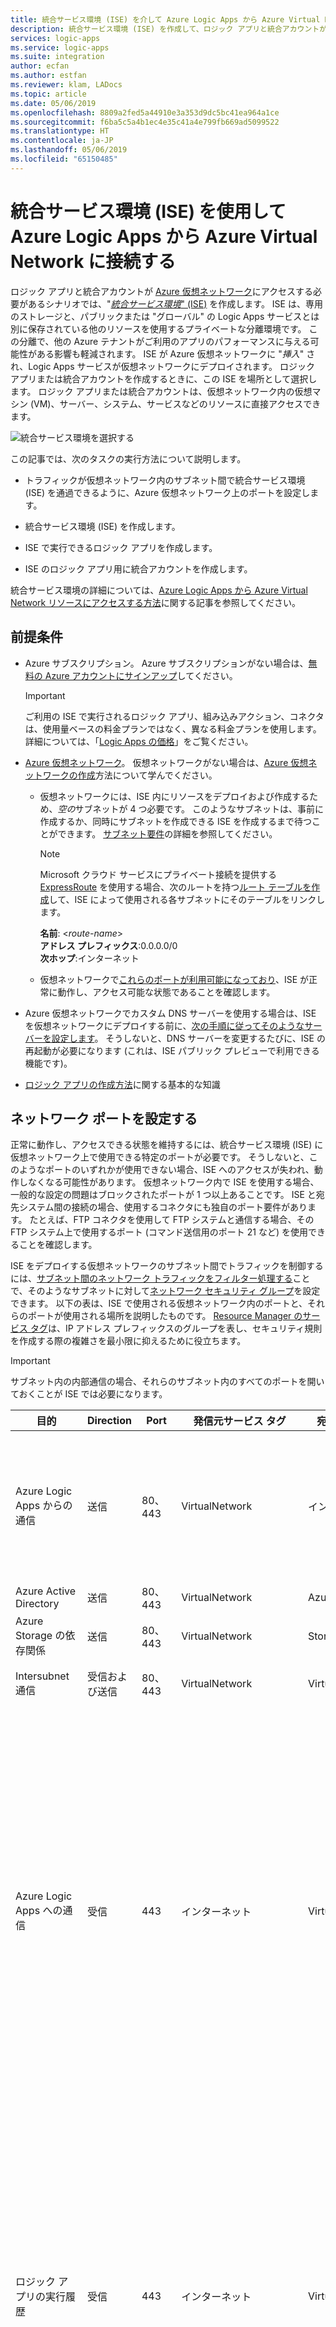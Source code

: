 ```yaml
---
title: 統合サービス環境 (ISE) を介して Azure Logic Apps から Azure Virtual Network に接続する
description: 統合サービス環境 (ISE) を作成して、ロジック アプリと統合アカウントが Azure 仮想ネットワーク (VNET) にアクセスできるが、同時にパブリックすなわち "グローバル" の Azure から分離されたプライベートな状態を維持できるようにします。
services: logic-apps
ms.service: logic-apps
ms.suite: integration
author: ecfan
ms.author: estfan
ms.reviewer: klam, LADocs
ms.topic: article
ms.date: 05/06/2019
ms.openlocfilehash: 8809a2fed5a44910e3a353d9dc5bc41ea964a1ce
ms.sourcegitcommit: f6ba5c5a4b1ec4e35c41a4e799fb669ad5099522
ms.translationtype: HT
ms.contentlocale: ja-JP
ms.lasthandoff: 05/06/2019
ms.locfileid: "65150485"
---
```

# <a name="connect-to-azure-virtual-networks-from-azure-logic-apps-by-using-an-integration-service-environment-ise"></a>統合サービス環境 (ISE) を使用して Azure Logic Apps から Azure Virtual Network に接続する

ロジック アプリと統合アカウントが [Azure 仮想ネットワーク](../virtual-network/virtual-networks-overview.md)にアクセスする必要があるシナリオでは、"[*統合サービス環境*" (ISE)](../logic-apps/connect-virtual-network-vnet-isolated-environment-overview.md) を作成します。 ISE は、専用のストレージと、パブリックまたは "グローバル" の Logic Apps サービスとは別に保存されている他のリソースを使用するプライベートな分離環境です。 この分離で、他の Azure テナントがご利用のアプリのパフォーマンスに与える可能性がある影響も軽減されます。 ISE が Azure 仮想ネットワークに "*挿入*" され、Logic Apps サービスが仮想ネットワークにデプロイされます。 ロジック アプリまたは統合アカウントを作成するときに、この ISE を場所として選択します。 ロジック アプリまたは統合アカウントは、仮想ネットワーク内の仮想マシン (VM)、サーバー、システム、サービスなどのリソースに直接アクセスできます。

![統合サービス環境を選択する](./media/connect-virtual-network-vnet-isolated-environment/select-logic-app-integration-service-environment.png)

この記事では、次のタスクの実行方法について説明します。

* トラフィックが仮想ネットワーク内のサブネット間で統合サービス環境 (ISE) を通過できるように、Azure 仮想ネットワーク上のポートを設定します。

* 統合サービス環境 (ISE) を作成します。

* ISE で実行できるロジック アプリを作成します。

* ISE のロジック アプリ用に統合アカウントを作成します。

統合サービス環境の詳細については、[Azure Logic Apps から Azure Virtual Network リソースにアクセスする方法](../logic-apps/connect-virtual-network-vnet-isolated-environment-overview.md)に関する記事を参照してください。

## <a name="prerequisites"></a>前提条件

* Azure サブスクリプション。 Azure サブスクリプションがない場合は、<a href="https://azure.microsoft.com/free/" target="_blank">無料の Azure アカウントにサインアップ</a>してください。

  > [!IMPORTANT]
  > ご利用の ISE で実行されるロジック アプリ、組み込みアクション、コネクタは、使用量ベースの料金プランではなく、異なる料金プランを使用します。 詳細については、「[Logic Apps の価格](../logic-apps/logic-apps-pricing.md)」をご覧ください。

* [Azure 仮想ネットワーク](../virtual-network/virtual-networks-overview.md)。 仮想ネットワークがない場合は、[Azure 仮想ネットワークの作成](../virtual-network/quick-create-portal.md)方法について学んでください。 

  * 仮想ネットワークには、ISE 内にリソースをデプロイおよび作成するため、*空の*サブネットが 4 つ必要です。 このようなサブネットは、事前に作成するか、同時にサブネットを作成できる ISE を作成するまで待つことができます。 [サブネット要件](#create-subnet)の詳細を参照してください。 
  
    > [!NOTE]
    > Microsoft クラウド サービスにプライベート接続を提供する [ExpressRoute](../expressroute/expressroute-introduction.md) を使用する場合、次のルートを持つ[ルート テーブルを作成](../virtual-network/manage-route-table.md)して、ISE によって使用される各サブネットにそのテーブルをリンクします。
    > 
    > **名前**: <*route-name*><br>
    > **アドレス プレフィックス**:0.0.0.0/0<br>
    > **次ホップ**:インターネット

  * 仮想ネットワークで[これらのポートが利用可能になっており](#ports)、ISE が正常に動作し、アクセス可能な状態であることを確認します。

* Azure 仮想ネットワークでカスタム DNS サーバーを使用する場合は、ISE を仮想ネットワークにデプロイする前に、[次の手順に従ってそのようなサーバーを設定します](../virtual-network/virtual-networks-name-resolution-for-vms-and-role-instances.md)。 そうしないと、DNS サーバーを変更するたびに、ISE の再起動が必要になります (これは、ISE パブリック プレビューで利用できる機能です)。

* [ロジック アプリの作成方法](../logic-apps/quickstart-create-first-logic-app-workflow.md)に関する基本的な知識

<a name="ports"></a>

## <a name="set-up-network-ports"></a>ネットワーク ポートを設定する

正常に動作し、アクセスできる状態を維持するには、統合サービス環境 (ISE) に仮想ネットワーク上で使用できる特定のポートが必要です。 そうしないと、このようなポートのいずれかが使用できない場合、ISE へのアクセスが失われ、動作しなくなる可能性があります。 仮想ネットワーク内で ISE を使用する場合、一般的な設定の問題はブロックされたポートが 1 つ以上あることです。 ISE と宛先システム間の接続の場合、使用するコネクタにも独自のポート要件があります。 たとえば、FTP コネクタを使用して FTP システムと通信する場合、その FTP システム上で使用するポート (コマンド送信用のポート 21 など) を使用できることを確認します。

ISE をデプロイする仮想ネットワークのサブネット間でトラフィックを制御するには、[サブネット間のネットワーク トラフィックをフィルター処理する](../virtual-network/tutorial-filter-network-traffic.md)ことで、そのようなサブネットに対して[ネットワーク セキュリティ グループ](../virtual-network/security-overview.md)を設定できます。 以下の表は、ISE で使用される仮想ネットワーク内のポートと、それらのポートが使用される場所を説明したものです。 [Resource Manager のサービス タグ](../virtual-network/security-overview.md#service-tags)は、IP アドレス プレフィックスのグループを表し、セキュリティ規則を作成する際の複雑さを最小限に抑えるために役立ちます。

> [!IMPORTANT]
> サブネット内の内部通信の場合、それらのサブネット内のすべてのポートを開いておくことが ISE では必要になります。

| 目的 | Direction | Port | 発信元サービス タグ | 宛先サービス タグ | メモ |
|---------|-----------|-------|--------------------|-------------------------|-------|
| Azure Logic Apps からの通信 | 送信 | 80、443 | VirtualNetwork | インターネット | このポートは、Logic Apps サービスが通信する外部サービスに依存しています。 |
| Azure Active Directory | 送信 | 80、443 | VirtualNetwork | AzureActiveDirectory | |
| Azure Storage の依存関係 | 送信 | 80、443 | VirtualNetwork | Storage | |
| Intersubnet 通信 | 受信および送信 | 80、443 | VirtualNetwork | VirtualNetwork | サブネット間の通信用 |
| Azure Logic Apps への通信 | 受信 | 443 | インターネット  | VirtualNetwork | ロジック アプリ内に存在する任意の要求トリガーまたは Webhook を呼び出すコンピューターまたはサービスの IP アドレス。 このポートを閉じるかブロックすると、要求トリガーでロジック アプリに HTTP 呼び出しできなくなります。  |
| ロジック アプリの実行履歴 | 受信 | 443 | インターネット  | VirtualNetwork | ロジック アプリの実行履歴を表示するコンピューターの IP アドレス。 このポートを閉じたりブロックしたりしても実行履歴を表示できますが、その実行履歴に含まれる各ステップの入出力は表示されなくなります。 |
| 接続管理 | 送信 | 443 | VirtualNetwork  | インターネット | |
| 診断ログとメトリックの発行 | 送信 | 443 | VirtualNetwork  | AzureMonitor | |
| Azure Traffic Manager からの通信 | 受信 | 443 | AzureTrafficManager | VirtualNetwork | |
| Logic Apps デザイナー - 動的プロパティ | 受信 | 454 | インターネット  | VirtualNetwork | 要求は、Logic Apps の[リージョン内のアクセス エンドポイント受信 IP アドレス](../logic-apps/logic-apps-limits-and-config.md#inbound)から送信されます。 |
| App Service の管理の依存関係 | 受信 | 454、455 | AppServiceManagement | VirtualNetwork | |
| コネクタのデプロイ | 受信 | 454 および 3443 | インターネット  | VirtualNetwork | コネクタのデプロイと更新に必要。 このポートを閉じたりブロックしたりすると、ISE のデプロイが失敗し、コネクタの更新や修正ができなくなります。 |
| Azure SQL 依存関係 | 送信 | 1433 | VirtualNetwork | SQL |
| Azure Resource Health | 送信 | 1886 | VirtualNetwork | インターネット | 正常性の状態を Resource Health に公開するために必要 |
| API Management - 管理エンドポイント | 受信 | 3443 | APIManagement  | VirtualNetwork | |
| ログから Event Hub ポリシーおよび監視エージェントへの依存関係 | 送信 | 5672 | VirtualNetwork  | EventHub | |
| ロール インスタンス間での Azure Cache for Redis インスタンスへのアクセス | 受信 <br>送信 | 6379 - 6383 | VirtualNetwork  | VirtualNetwork | また、Azure Cache for Redis で動作する ISE の場合は、[「Azure Cache for Redis の FAQ」で説明されている送信ポートと受信ポート](../azure-cache-for-redis/cache-how-to-premium-vnet.md#outbound-port-requirements)を開く必要があります。 |
| Azure Load Balancer | 受信 | * | AzureLoadBalancer | VirtualNetwork |  |
||||||

<a name="create-environment"></a>

## <a name="create-your-ise"></a>ISE を作成する

統合サービス環境 (ISE) を作成するには、次の手順を実行します。

1. [Azure portal](https://portal.azure.com) の Azure メイン メニューで、**[リソースの作成]** を選択します。
検索ボックスに、フィルターとして「統合サービス環境」と入力します。

   ![新しいリソースの作成](./media/connect-virtual-network-vnet-isolated-environment/find-integration-service-environment.png)

1. 統合サービス環境の作成ウィンドウで、**[作成]** を選択します。

   ![[作成] を選択する](./media/connect-virtual-network-vnet-isolated-environment/create-integration-service-environment.png)

1. 次の例のように、環境について次の詳細を指定してから **[確認と作成]** を選択します。

   ![環境の詳細を指定する](./media/connect-virtual-network-vnet-isolated-environment/integration-service-environment-details.png)

   | プロパティ | 必須 | 値 | 説明 |
   |----------|----------|-------|-------------|
   | **サブスクリプション** | はい | <*Azure サブスクリプション名*> | 環境に使用する Azure サブスクリプション |
   | **リソース グループ** | はい | <*Azure-resource-group-name*> | 環境を作成する Azure リソース グループ |
   | **統合サービス環境の名前** | はい | <*environment-name*> | 環境を示す名前 |
   | **場所** | はい | <*Azure-datacenter-region*> | 環境をデプロイする Azure データセンター リージョン |
   | **追加容量** | はい | 0 から 10 | この ISE リソースに使用する追加の処理ユニット数。 作成後に容量を追加する場合は、「[ISE の容量を追加する](#add-capacity)」を参照してください。 |
   | **Virtual Network** | はい | <*Azure-virtual-network-name*> | 環境内のロジック アプリが仮想ネットワークにアクセスできるように、その環境を挿入する Azure 仮想ネットワーク。 ネットワークがない場合は、[まず Azure 仮想ネットワークを作成](../virtual-network/quick-create-portal.md)します。 <p>**重要**:ISE を作成するときに "*のみ*"、この挿入を実行することができます。 |
   | **サブネット** | はい | <*subnet-resource-list*> | ISE では、環境内にリソースを作成するために "*空の*" サブネットが 4 つ必要です。 各サブネットを作成するには、[この表の下の手順に従います](#create-subnet)。  |
   |||||

   <a name="create-subnet"></a>

   **サブネットを作成する**

   環境内にリソースを作成する場合、どのサービスにも委任されていない*空の*サブネットが 4 つ ISE に必要です。 
   環境の作成後に、これらのサブネット アドレスを変更することは*できません*。 各サブネットは、次の基準を満たしている必要があります。

   * 名前の先頭がアルファベット文字かアンダースコアで、名前に `<`、`>`、`%`、`&`、`\\`、`?`、`/` の文字が含まれていない。

   * [Classless Inter-Domain Routing (CIDR) 形式](https://en.wikipedia.org/wiki/Classless_Inter-Domain_Routing)とクラス B アドレス空間を使用する。

   * 各サブネットに*少なくとも* 32 個のアドレスが必要なため、そのアドレス空間で最低でも `/27` を使用する。 例: 

     * 2<sup>(32-27)</sup> は 2<sup>5</sup> (つまり 32) なので、`10.0.0.0/27` には 32 個のアドレスがあります。

     * 2<sup>(32-24)</sup> は 2<sup>8</sup> (つまり 256) なので、`10.0.0.0/24` には 256 個のアドレスがあります。

     * 2<sup>(32-28)</sup> は 2<sup>4</sup> (つまり 16) なので、`10.0.0.0/28` には 16 個のアドレスしかなく、これでは少なすぎます。

     アドレス計算の詳細については、「[IPv4 CIDR blocks (IPv4 CIDR ブロック)](https://en.wikipedia.org/wiki/Classless_Inter-Domain_Routing#IPv4_CIDR_blocks)」を参照してください。

   * [ExpressRoute](../expressroute/expressroute-introduction.md) を使用する場合、次のルートを持つ[ルート テーブルを作成](../virtual-network/manage-route-table.md)して、ISE によって使用される各サブネットにそのテーブルをリンクします。

     **名前**: <*route-name*><br>
     **アドレス プレフィックス**:0.0.0.0/0<br>
     **次ホップ**:インターネット

   1. **[サブネット]** 一覧で **[サブネット構成の管理]** を選択します。

      ![サブネット構成の管理](./media/connect-virtual-network-vnet-isolated-environment/manage-subnet.png)

   1. **[サブネット]** ウィンドウで **[サブネット]** を選択します。

      ![サブネットの追加](./media/connect-virtual-network-vnet-isolated-environment/add-subnet.png)

   1. **[サブネットの追加]** ウィンドウで次の情報を指定します。

      * **名前**:サブネットの名前
      * **アドレス範囲 (CIDR ブロック)**:仮想ネットワークのサブネットの範囲 (CIDR 形式)

      ![サブネットの詳細を追加する](./media/connect-virtual-network-vnet-isolated-environment/subnet-details.png)

   1. 完了したら、**[OK]** を選びます。

   1. さらに 3 つのサブネットについてこれらの手順を繰り返します。

      > [!NOTE]
      > 作成しようとしているサブネットが有効でない場合、Azure portal にメッセージが表示されますが、作業の進行は中断されません。

1. Azure で ISE 情報の検証が正常に完了したら、次の例のように **[作成]** を選択します。

   ![検証が完了したら [作成] を選択します](./media/connect-virtual-network-vnet-isolated-environment/ise-validation-success.png)

   Azure で環境のデプロイが開始されますが、このプロセスが完了するまでに最長 2 時間かかる "*可能性があります*"。 
   展開の状態を確認するには、Azure ツールバーで通知アイコンを選択します。これで通知ウィンドウが開きます。

   ![展開の状態を確認する](./media/connect-virtual-network-vnet-isolated-environment/environment-deployment-status.png)

   デプロイが正常に完了すると、Azure に次の通知が表示されます。

   ![デプロイメント成功](./media/connect-virtual-network-vnet-isolated-environment/deployment-success.png)

   表示されない場合は、デプロイのトラブルシューティングに関する Azure portal の手順に従います。

   > [!NOTE]
   > デプロイが失敗するか、ISE を削除する場合、サブネットがリリースされるまでに最長 1 時間かかる可能性があります。 この遅延のため、このようなサブネットを他の ISE で再利用できるようになるまで待たなければならない場合があります。 
   >
   > 仮想ネットワークを削除すると、通常、サブネットがリリースされるまでに最長 2 時間かかる可能性があり、この操作にさらに時間がかかる場合があります。 
   > 仮想ネットワークを削除する場合は、まだ接続されているリソースがないことを確認してください。 「[仮想ネットワークの削除](../virtual-network/manage-virtual-network.md#delete-a-virtual-network)」を参照してください。

1. 展開の完了後に Azure で環境が自動的に表示されない場合は、環境を表示するために **[リソースに移動]** を選択します。  

サブネットの作成の詳細については、[仮想ネットワーク サブネットの追加](../virtual-network/virtual-network-manage-subnet.md)に関する記事を参照してください。

<a name="create-logic-apps-environment"></a>

## <a name="create-logic-app---ise"></a>ロジック アプリを作成する - ISE

統合サービス環境 (ISE) を使用するロジック アプリを作成するには、[ロジック アプリの作成方法](../logic-apps/quickstart-create-first-logic-app-workflow.md)に関するページに記載されている手順に従いますが、次の違いがあります。 

* ロジック アプリを作成したら、次の例のように **[場所]** プロパティの **[統合サービス環境]** セクションから使用する ISE を選択します。

  ![統合サービス環境を選択する](./media/connect-virtual-network-vnet-isolated-environment/create-logic-app-with-integration-service-environment.png)

* HTTP など、同じ組み込みトリガーとアクションを使用できます。これらは、ロジック アプリと同じ ISE 内で動作します。 **ISE** ラベルがあるコネクタも、ロジック アプリと同じ ISE 内で動作します。 **ISE** ラベルがないコネクタはグローバルな Logic Apps サービスで実行されます。

  ![ISE のコネクタを選択する](./media/connect-virtual-network-vnet-isolated-environment/select-ise-connectors.png)

* Azure 仮想ネットワークに ISE を挿入した後は、ISE のロジック アプリからその仮想ネットワーク内のリソースに直接アクセスできます。 仮想ネットワークに接続されているオンプレミス システムの場合は、そのネットワークに ISE を挿入し、次のいずれかの項目を使用することで、ロジック アプリからそれらのシステムに直接アクセスできるようになります。 

  * そのシステムの ISE コネクタ (SQL Server など)
  
  * HTTP アクション 
  
  * カスタム コネクタ

  仮想ネットワーク内にない、または ISE コネクタがないオンプレミス システムの場合は、まず[オンプレミスのデータ ゲートウェイを設定します](../logic-apps/logic-apps-gateway-install.md)。

<a name="create-integration-account-environment"></a>

## <a name="create-integration-account---ise"></a>統合アカウントを作成する - ISE

統合サービス環境 (ISE) でロジック アプリに統合アカウントを使用するには、その統合アカウントでロジック アプリと*同じ環境*を使用する必要があります。 ISE のロジック アプリは、同じ ISE 内の統合アカウントのみを参照できます。 

ISE を使用する統合アカウントを作成するには、[統合アカウントの作成方法](../logic-apps/logic-apps-enterprise-integration-create-integration-account.md)に関する記事の手順を実行します。ただし、**[統合サービス環境]** セクションが表示されるようになった **[場所]** プロパティを除きます。 次の例のように、リージョンではなく ISE を選択します。

![統合サービス環境を選択する](./media/connect-virtual-network-vnet-isolated-environment/create-integration-account-with-integration-service-environment.png)

<a name="add-capacity"></a>

## <a name="add-ise-capacity"></a>ISE の容量を追加する

ISE 基本単位の容量は固定されているため、さらにスループットが必要な場合はスケール ユニットを追加できます。 パフォーマンス メトリックや追加の処理ユニット数に基づいて自動スケーリングできます。 メトリックに基づいた自動スケーリングを選択する場合は、さまざまな条件から選択し、その条件を満たすしきい値条件を指定できます。

1. Azure portal で ISE を見つけます。

1. ISE の使用状況とパフォーマンスのメトリックを確認するには、ISE のメイン メニューで、**[概要]** を選択します。

   ![ISE の使用状況を表示する](./media/connect-virtual-network-vnet-isolated-environment/integration-service-environment-usage.png)

1. 自動スケーリングを設定するには、**[設定]** で **[スケールアウト]** を選択します。**[構成]** タブで、**[自動スケーリングの有効化]** を選択します。

   ![自動スケーリングを有効にする](./media/connect-virtual-network-vnet-isolated-environment/scale-out.png)

1. **[自動スケーリング設定の名前]** に設定の名前を入力します。

1. **[既定値]** セクションで、**[メトリックに基づいてスケーリングする]** または **[特定のインスタンス数にスケーリングする]** のいずれかを選択します。

   * インスタンス ベースを選択した場は、0 から 10 の範囲で処理ユニット数を入力します。

   * メトリック ベースを選択した場合は、次の手順に従います。

     1. **[ルール]** セクションで、**[ルールの追加]** をクリックします。

     1. **[スケール ルール]** ウィンドウで、ルールがトリガーされる条件とその際に実行するアクションを設定します。

     1. 完了したら、**[追加]** を選択します。

1. 自動スケーリングの設定が終了したら、変更を保存します。

## <a name="next-steps"></a>次の手順

* [Azure Virtual Network](../virtual-network/virtual-networks-overview.md) の詳細を理解する
* [Azure サービスの仮想ネットワーク統合](../virtual-network/virtual-network-for-azure-services.md)について理解する
